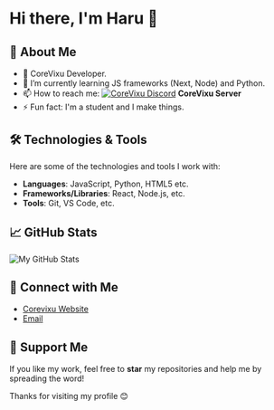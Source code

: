 # Hi there, I'm Haru 👋

## 🚀 About Me

- 🔭 CoreVixu Developer.
- 🌱 I’m currently learning JS frameworks (Next, Node) and Python.
- 📫 How to reach me: 
  [![CoreVixu Discord](https://cdn.discordapp.com/icons/1242816814048608256/1e5fdfd4f863fde128db7763fc6a7820.webp?size=20)](https://discord.gg/cscynMxKmm) **CoreVixu Server**
- ⚡ Fun fact: I'm a student and I make things.

## 🛠️ Technologies & Tools

Here are some of the technologies and tools I work with:

- **Languages**: JavaScript, Python, HTML5 etc.
- **Frameworks/Libraries**: React, Node.js,  etc.
- **Tools**: Git, VS Code, etc.

## 📈 GitHub Stats

![My GitHub Stats](https://github-readme-stats.vercel.app/api?username=clashisharu&show_icons=true&hide_title=true&count_private=true&hide=prs&theme=radical)

## 🔗 Connect with Me

- [Corevixu Website](https://abd.arshad.pk)
- [Email](mailto:clashisharu@gmail.com)

## 💬 Support Me

If you like my work, feel free to **star** my repositories and help me by spreading the word!

Thanks for visiting my profile 😊

